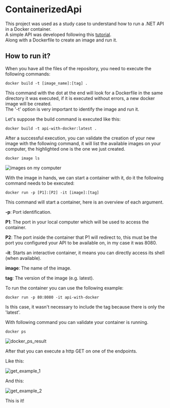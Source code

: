 # ContainerizedApi
This project was used as a study case to understand how to run a .NET API in a Docker container.  
A simple API was developed following this [tutorial](https://awswith.net/2021/11/01/running-asp-net-minimal-apis-with-docker/).  
Along with a Dockerfile to create an image and run it.

## How to run it?
When you have all the files of the repository, you need to execute the following commands:

```
docker build -t [image_name]:[tag] .
```

This command with the dot at the end will look for a Dockerfile in the same directory it was executed, if it is executed without errors, a new docker image will be created.  
The '-t' option is very important to identify the image and run it.

Let's suppose the build command is executed like this:

```
docker build -t api-with-docker:latest .
```

After a successful execution, you can validate the creation of your new image with the following command, it will list the available images on your computer, the highlighted one is the one we just created.

```
docker image ls
```

![images on my computer](./docker_image_ls_result.png)

With the image in hands, we can start a container with it, do it the following command needs to be executed:

```
docker run -p [P1]:[P2] -it [image]:[tag]
```

This command will start a container, here is an overview of each argument.

**-p**: Port identification.

**P1**: The port in your local computer which will be used to access the container.

**P2**: The port inside the container that P1 will redirect to, this must be the port you configured your API to be available on, in my case it was 8080.

**-it**: Starts an interactive container, it means you can directly access its shell (when available).

**image**: The name of the image.

**tag**: The version of the image (e.g. latest).

To run the container you can use the following example:

```
docker run -p 80:8080 -it api-with-docker
```

Is this case, it wasn't necessary to include the tag because there is only the 'latest'.

With following command you can validate your container is running.

```
docker ps
```

![docker_ps_result](./docker_ps_result.png)

After that you can execute a http GET on one of the endpoints.

Like this:

![get_example_1](./get_example_1.png)

And this:

![get_example_2](./get_example_2.png)

This is it!